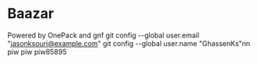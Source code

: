 # Baazar
Powered by OnePack 
and gnf
  git config --global user.email "jasonksouri@example.com"
  git config --global user.name "GhassenKs"nn
  piw piw piw85895


